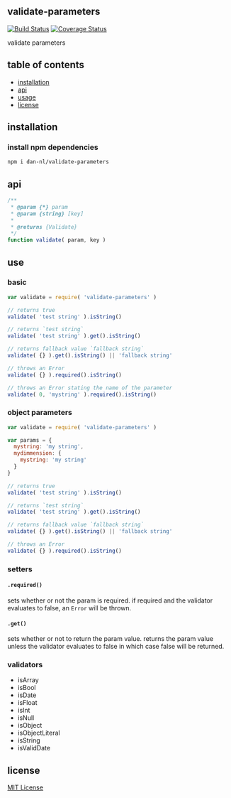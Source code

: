 ## validate-parameters
[![Build Status][travis-image]][travis-url] [![Coverage Status][coveralls-image]][coveralls-url]

validate parameters

## table of contents
* [installation](#installation)
* [api](#api)
* [usage](#usage)
* [license](#license)

## installation
### install npm dependencies
```sh
npm i dan-nl/validate-parameters
```

## api
```javascript
/**
 * @param {*} param
 * @param {string} [key]
 *
 * @returns {Validate}
 */
function validate( param, key )
```

## use
### basic
```javascript
var validate = require( 'validate-parameters' )

// returns true
validate( 'test string' ).isString()

// returns `test string`
validate( 'test string' ).get().isString()

// returns fallback value `fallback string`
validate( {} ).get().isString() || 'fallback string'

// throws an Error
validate( {} ).required().isString()

// throws an Error stating the name of the parameter
validate( 0, 'mystring' ).required().isString()
```

### object parameters
```javascript
var validate = require( 'validate-parameters' )

var params = {
  mystring: 'my string',
  mydimmension: {
    mystring: 'my string'
  }
}

// returns true
validate( 'test string' ).isString()

// returns `test string`
validate( 'test string' ).get().isString()

// returns fallback value `fallback string`
validate( {} ).get().isString() || 'fallback string'

// throws an Error
validate( {} ).required().isString()
```

### setters
#### `.required()`
sets whether or not the param is required.
if required and the validator evaluates to false, an `Error` will be thrown.

#### `.get()`
sets whether or not to return the param value.
returns the param value unless the validator evaluates to false in which case false will be returned.

### validators
* isArray
* isBool
* isDate
* isFloat
* isInt
* isNull
* isObject
* isObjectLiteral
* isString
* isValidDate

## license
[MIT License][mit-license]

[coveralls-image]: https://coveralls.io/repos/github/dan-nl/validate-parameters/badge.svg?branch=master
[coveralls-url]: https://coveralls.io/github/dan-nl/validate-parameters?branch=master
[mit-license]: https://raw.githubusercontent.com/dan-nl/validate-parameters/master/license.txt
[travis-image]: https://travis-ci.org/dan-nl/validate-parameters.svg?branch=master
[travis-url]: https://travis-ci.org/dan-nl/validate-parameters
